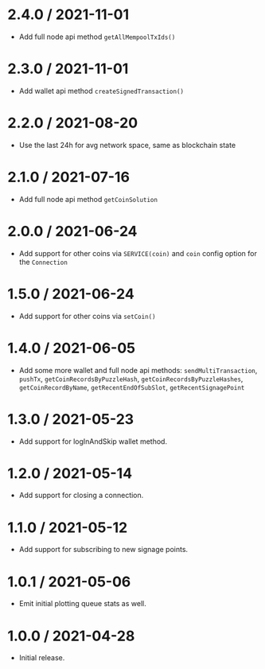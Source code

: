 2.4.0 / 2021-11-01
==================

* Add full node api method `getAllMempoolTxIds()`

2.3.0 / 2021-11-01
==================

* Add wallet api method `createSignedTransaction()`

2.2.0 / 2021-08-20
==================

* Use the last 24h for avg network space, same as blockchain state

2.1.0 / 2021-07-16
==================

* Add full node api method `getCoinSolution`

2.0.0 / 2021-06-24
==================

* Add support for other coins via `SERVICE(coin)` and `coin` config option for the `Connection`

1.5.0 / 2021-06-24
==================

* Add support for other coins via `setCoin()`

1.4.0 / 2021-06-05
==================

* Add some more wallet and full node api methods: `sendMultiTransaction`, `pushTx`, `getCoinRecordsByPuzzleHash`, `getCoinRecordsByPuzzleHashes`, `getCoinRecordByName`, `getRecentEndOfSubSlot`, `getRecentSignagePoint`

1.3.0 / 2021-05-23
==================

* Add support for logInAndSkip wallet method.

1.2.0 / 2021-05-14
==================

* Add support for closing a connection.

1.1.0 / 2021-05-12
==================

* Add support for subscribing to new signage points.

1.0.1 / 2021-05-06
==================

* Emit initial plotting queue stats as well.

1.0.0 / 2021-04-28
==================

* Initial release.
